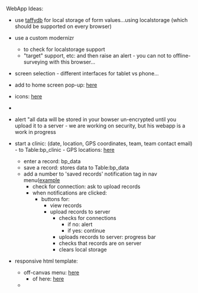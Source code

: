 WebApp Ideas:

- use [taffydb](http://www.taffydb.com/) for local storage of form values...using localstorage (which should be supported on every browser)

- use a custom modernizr 
	- to check for localstorage support
	- "target" support, etc: and then raise an alert - you can not to offline-surveying with this browser...

- screen selection - different interfaces for tablet vs phone...

- add to home screen pop-up: [here](http://cubiq.org/add-to-home-screen)
- icons: [here](http://mathiasbynens.be/notes/touch-icons)

- 

- alert "all data will be stored in your bowser un-encrypted until you upload it to a server - we are working on security, but his webapp is a work in progress

- start a clinic: (date, location, GPS coordinates, team, team contact email) - to Table:bp\_clinic
		- GPS locations: [here](http://www.w3schools.com/html/html5_geolocation.asp)
	- enter a record: bp\_data
	- save a record: stores data to Table:bp\_data
	- add a number to 'saved records' notification tag in nav menu([example](http://blog.thinkingstiff.com/2012/01/21/iphone-notification-badge-in-css/)
		- check for connection: ask to upload records
		- when notifications are clicked:
			- buttons for:
				- view records
				- upload records to server
					- checks for connections
						- if no: alert
						- if yes: continue
					- uploads records to server: progress bar
					- checks that records are on server
					- clears local storage
- responsive html template:
	- off-canvas menu: [here](http://css-tricks.com/off-canvas-menu-with-css-target/)
		- of here: [here](http://www.vinceallen.com/offcanvas/index.html)
	- 
			